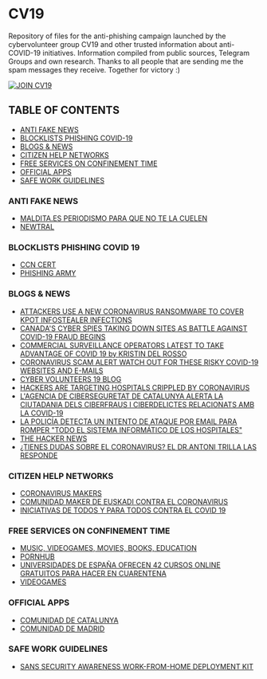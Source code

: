 # CV19
Repository of files for the anti-phishing campaign launched by the cybervolunteer group CV19 and other trusted information about anti-COVID-19 initiatives.
Information compiled from public sources, Telegram Groups and own research.
Thanks to all people that are sending me the spam messages they receive. Together for victory :)

[![JOIN CV19](https://media-exp1.licdn.com/dms/image/C4D22AQFuDTpiS_-eiw/feedshare-shrink_800/0?e=1587600000&v=beta&t=khENu9Cr6KyBoi5lrnu84oIktUi_MJd85qNq1_-FrrM)](https://cyberv19.org.uk)

## TABLE OF CONTENTS

- [ANTI FAKE NEWS](#anti-fake-news)
- [BLOCKLISTS PHISHING COVID-19](#blocklists-phishing-covid-19)
- [BLOGS & NEWS](#blogs--news)
- [CITIZEN HELP NETWORKS](#citizen-help-networks)
- [FREE SERVICES ON CONFINEMENT TIME](#free-services-on-confinement-time)
- [OFFICIAL APPS](#official-apps)
- [SAFE WORK GUIDELINES](#safe-work-guidelines)

### ANTI FAKE NEWS

- [MALDITA.ES PERIODISMO PARA QUE NO TE LA CUELEN](https://maldita.es)
- [NEWTRAL](https://www.newtral.es/)

### BLOCKLISTS PHISHING COVID 19
- [CCN CERT](https://loreto.ccn-cert.cni.es/index.php/s/oDcNr5Jqqpd5cjn)
- [PHISHING ARMY](https://phishing.army/download/phishing_army_blocklist_extended.txt)

### BLOGS & NEWS
- [ATTACKERS USE A NEW CORONAVIRUS RANSOMWARE TO COVER KPOT INFOSTEALER INFECTIONS](https://www.cyberdefensemagazine.com/attackers-use-a-new-coronavirus-ransomware-to-cover-kpot-infostealer-infections/)
- [CANADA'S CYBER SPIES TAKING DOWN SITES AS BATTLE AGAINST COVID-19 FRAUD BEGINS](https://www.cbc.ca/news/politics/cse-disinformation-spoofing-1.5504619)
- [COMMERCIAL SURVEILLANCE OPERATORS LATEST TO TAKE ADVANTAGE OF COVID 19 by KRISTIN DEL ROSSO](https://blog.lookout.com/commercial-surveillanceware-operators-latest-to-take-advantage-of-covid-19)
- [CORONAVIRUS SCAM ALERT WATCH OUT FOR THESE RISKY COVID-19 WEBSITES AND E-MAILS](https://www.forbes.com/sites/thomasbrewster/2020/03/12/coronavirus-scam-alert-watch-out-for-these-risky-covid-19-websites-and-emails/)
- [CYBER VOLUNTEERS 19 BLOG](http://cyberv19.org.uk/blog/)
- [HACKERS ARE TARGETING HOSPITALS CRIPPLED BY CORONAVIRUS](https://www.wired.co.uk/article/coronavirus-hackers-cybercrime-phishing)
- [L'AGENCIA DE CIBERSEGURETAT DE CATALUNYA ALERTA LA CIUTADANIA DELS CIBERFRAUS I CIBERDELICTES RELACIONATS AMB LA COVID-19](https://ciberseguretat.gencat.cat/ca/detalls/noticia/LAgencia-de-Ciberseguretat-de-Catalunya-alerta-la-ciutadania-dels-ciberfraus-i-ciberdelictes-relacionats-amb-la-COVID-19)
- [LA POLICÍA DETECTA UN INTENTO DE ATAQUE POR EMAIL PARA ROMPER "TODO EL SISTEMA INFORMÁTICO DE LOS HOSPITALES"](https://cadenaser.com/ser/2020/03/23/tribunales/1584959483_350272.html)
- [THE HACKER NEWS](https://thehackernews.com/2020/03/covid-19-coronavirus-hacker-malware.html)
- [¿TIENES DUDAS SOBRE EL CORONAVIRUS? EL DR.ANTONI TRILLA LAS RESPONDE](https://youtu.be/zbHwaWs-vBs)

### CITIZEN HELP NETWORKS

- [CORONAVIRUS MAKERS](http://foro.coronavirusmakers.org/)
- [COMUNIDAD MAKER DE EUSKADI CONTRA EL CORONAVIRUS](https://covideuskadi.net/impresion-3d)
- [INICIATIVAS DE TODOS Y PARA TODOS CONTRA EL COVID 19](https://frenalacurva.net/)

### FREE SERVICES ON CONFINEMENT TIME

- [MUSIC, VIDEOGAMES, MOVIES, BOOKS, EDUCATION](https://es.gizmodo.com/18-servicios-y-contenidos-gratuitos-para-entretenerte-d-1842370974)
- [PORNHUB](https://es.pornhub.com/spain?AB=1)
- [UNIVERSIDADES DE ESPAÑA OFRECEN 42 CURSOS ONLINE GRATUITOS PARA HACER EN CUARENTENA](https://cerebrodigital.org/post/Universidades-de-Espana-ofrecen-42-cursos-online-gratuitos-para-hacer-en-cuarentena)
- [VIDEOGAMES](https://www.lavanguardia.com/videojuegos/20200316/474187260250/videojuegos-gratis-confinamiento-coronavirus-playstation-xbox-pc-nintendo-swtich.html)

### OFFICIAL APPS

- [COMUNIDAD DE CATALUNYA](http://canalsalut.gencat.cat/ca/salut-a-z/c/coronavirus-2019-ncov/stop-covid19-cat/)
- [COMUNIDAD DE MADRID](https://webapp.coronamadrid.com/)

### SAFE WORK GUIDELINES

- [SANS SECURITY AWARENESS WORK-FROM-HOME DEPLOYMENT KIT](https://www.sans.org/security-awareness-training/sans-security-awareness-work-home-deployment-kit)
